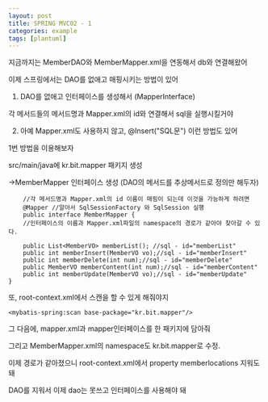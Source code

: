 ```yaml
---
layout: post
title: SPRING MVC02 - 1
categories: example
tags: [plantuml]
---
```



지금까지는 MemberDAO와 MemberMapper.xml을 연동해서 db와 연결해왔어

이제 스프링에서는 DAO를 없애고 매핑시키는 방법이 있어

1. DAO를 없애고 인터페이스를 생성해서 (MapperInterface)

각 메서드들의 메서드명과 Mapper.xml의 id와 연결해서 sql을 실행시킬거야

2. 아예 Mapper.xml도 사용하지 않고, @Insert("SQL문") 이런 방법도 있어

1번 방법을 이용해보자

src/main/java에 kr.bit.mapper 패키지 생성

->MemberMapper 인터페이스 생성 (DAO의 메서드를 추상메서드로 정의만 해두자)

```1=java
    //각 메서드명과 Mapper.xml의 id 이름이 매핑이 되는데 이것을 가능하게 하려면 
    @Mapper //알아서 SqlSessionFactory 와 SqlSession 실행 
    public interface MemberMapper {
    //인터페이스의 이름과 Mapper.xml파일의 namespace의 경로가 같아야 찾아갈 수 있다.
	
	public List<MemberVO> memberList(); //sql - id="memberList"
	public int memberInsert(MemberVO vo);//sql - id="memberInsert"
	public int memberDelete(int num);//sql - id="memberDelete"
	public MemberVO memberContent(int num);//sql - id="memberContent"
	public int memberUpdate(MemberVO vo);//sql - id="memberUpdate"
}
```
또, root-context.xml에서 스캔을 할 수 있게 해줘야지

`<mybatis-spring:scan base-package="kr.bit.mapper"/>`

그 다음에, mapper.xml과 mapper인터페이스를 한 패키지에 담아줘

그리고 MemberMapper.xml의 namespace도 kr.bit.mapper로 수정.

이제 경로가 같아졌으니 root-context.xml에서 property memberlocations 지워도 돼

DAO를 지워서 이제 dao는 못쓰고 인터페이스를 사용해야 돼 













